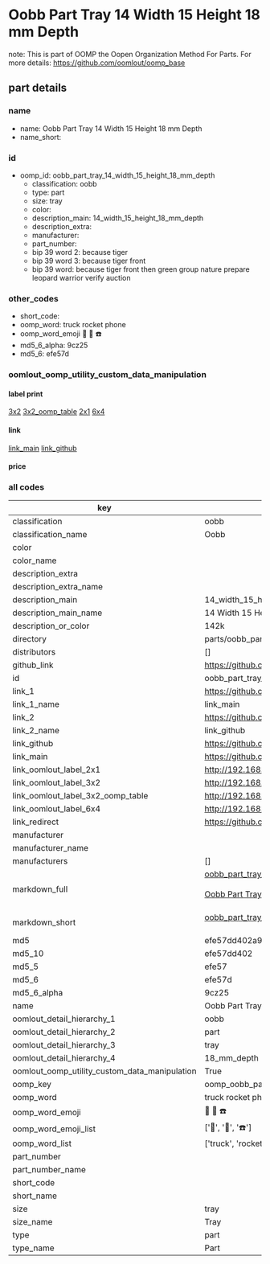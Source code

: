 # Oobb Part Tray 14 Width 15 Height 18 mm Depth  

note: This is part of OOMP the Oopen Organization Method For Parts. For more details: https://github.com/oomlout/oomp_base

##  part details
  







### name
* name: Oobb Part Tray 14 Width 15 Height 18 mm Depth
* name_short: 
### id
* oomp_id: oobb_part_tray_14_width_15_height_18_mm_depth
  * classification: oobb
  * type: part
  * size: tray
  * color: 
  * description_main: 14_width_15_height_18_mm_depth
  * description_extra: 
  * manufacturer: 
  * part_number: 
  * bip 39 word 2: because tiger
  * bip 39 word 3: because tiger front
  * bip 39 word: because tiger front then green group nature prepare leopard warrior verify auction

### other_codes
* short_code: 
* oomp_word: truck rocket phone
* oomp_word_emoji :truck: :rocket: :phone:
* md5_6_alpha: 9cz25
* md5_6: efe57d






### oomlout_oomp_utility_custom_data_manipulation
#### label print
[3x2](http://192.168.1.245:1112/?label=oomp%209cz25)
[3x2_oomp_table](http://192.168.1.108:1112/?label=oomp%209cz25)
[2x1](http://192.168.1.242:1112/?label=oomp%209cz25)
[6x4](http://192.168.1.55:1112/?label=oomp%209cz25)    

#### link

[link_main](https://github.com/oomlout/oomlout_oomp_version_1_messy/tree/main/parts/oobb_part_tray_14_width_15_height_18_mm_depth) [link_github](https://github.com/oomlout/oomlout_oomp_version_1_messy/tree/main/parts/oobb_part_tray_14_width_15_height_18_mm_depth)                             

#### price







### all codes 
| key | value |  
| --- | --- |  
| classification | oobb |  
| classification_name | Oobb |  
| color |  |  
| color_name |  |  
| description_extra |  |  
| description_extra_name |  |  
| description_main | 14_width_15_height_18_mm_depth |  
| description_main_name | 14 Width 15 Height 18 mm Depth |  
| description_or_color | 142k |  
| directory | parts/oobb_part_tray_14_width_15_height_18_mm_depth |  
| distributors | [] |  
| github_link | https://github.com/oomlout/oomlout_oomp_part_src/tree/main/parts/oobb_part_tray_14_width_15_height_18_mm_depth |  
| id | oobb_part_tray_14_width_15_height_18_mm_depth |  
| link_1 | https://github.com/oomlout/oomlout_oomp_version_1_messy/tree/main/parts/oobb_part_tray_14_width_15_height_18_mm_depth |  
| link_1_name | link_main |  
| link_2 | https://github.com/oomlout/oomlout_oomp_version_1_messy/tree/main/parts/oobb_part_tray_14_width_15_height_18_mm_depth |  
| link_2_name | link_github |  
| link_github | https://github.com/oomlout/oomlout_oomp_version_1_messy/tree/main/parts/oobb_part_tray_14_width_15_height_18_mm_depth |  
| link_main | https://github.com/oomlout/oomlout_oomp_version_1_messy/tree/main/parts/oobb_part_tray_14_width_15_height_18_mm_depth |  
| link_oomlout_label_2x1 | http://192.168.1.242:1112/?label=oomp%209cz25 |  
| link_oomlout_label_3x2 | http://192.168.1.245:1112/?label=oomp%209cz25 |  
| link_oomlout_label_3x2_oomp_table | http://192.168.1.108:1112/?label=oomp%209cz25 |  
| link_oomlout_label_6x4 | http://192.168.1.55:1112/?label=oomp%209cz25 |  
| link_redirect | https://github.com/oomlout/oomlout_oomp_version_1_messy/tree/main/parts/oobb_part_tray_14_width_15_height_18_mm_depth |  
| manufacturer |  |  
| manufacturer_name |  |  
| manufacturers | [] |  
| markdown_full | [oobb_part_tray_14_width_15_height_18_mm_depth](none)<br>[](none)<br>[Oobb Part Tray 14 Width 15 Height 18 Mm Depth](none)<br><br> |  
| markdown_short | [oobb_part_tray_14_width_15_height_18_mm_depth](none)<br><br> |  
| md5 | efe57dd402a9f26d9bb32e02bab8789e |  
| md5_10 | efe57dd402 |  
| md5_5 | efe57 |  
| md5_6 | efe57d |  
| md5_6_alpha | 9cz25 |  
| name | Oobb Part Tray 14 Width 15 Height 18 mm Depth |  
| oomlout_detail_hierarchy_1 | oobb |  
| oomlout_detail_hierarchy_2 | part |  
| oomlout_detail_hierarchy_3 | tray |  
| oomlout_detail_hierarchy_4 | 18_mm_depth |  
| oomlout_oomp_utility_custom_data_manipulation | True |  
| oomp_key | oomp_oobb_part_tray_14_width_15_height_18_mm_depth |  
| oomp_word | truck rocket phone |  
| oomp_word_emoji | :truck: :rocket: :phone: |  
| oomp_word_emoji_list | [':truck:', ':rocket:', ':phone:'] |  
| oomp_word_list | ['truck', 'rocket', 'phone'] |  
| part_number |  |  
| part_number_name |  |  
| short_code |  |  
| short_name |  |  
| size | tray |  
| size_name | Tray |  
| type | part |  
| type_name | Part |  
